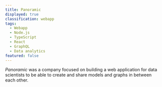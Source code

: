 ```yaml
---
title: Panoramic
displayed: true
classification: webapp
tags:
  - Webapp
  - Node.js
  - TypeScript
  - React
  - GraphQL
  - Data analytics
featured: false
---
```

*Panoramic* was a company focused on building a web application
for data scientists to be able to create and share models and graphs in
between each other.
